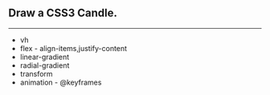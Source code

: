 ## Draw a CSS3 Candle.
---
+ vh
+ flex - align-items,justify-content
+ linear-gradient
+ radial-gradient
+ transform
+ animation - @keyframes